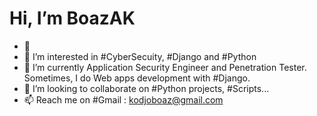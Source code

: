 # Hi, I’m BoazAK

- 👋
- 👀 I’m interested in #CyberSecuity, #Django and #Python
- 🌱 I’m currently Application Security Engineer and Penetration Tester. Sometimes, I do Web apps development with #Django.
- 💞️ I’m looking to collaborate on #Python projects, #Scripts...
- 📫 Reach me on #Gmail : kodjoboaz@gmail.com

<!---
BoazAK/BoazAK is a ✨ special ✨ repository because its `README.md` (this file) appears on your GitHub profile.
You can click the Preview link to take a look at your changes.
--->
